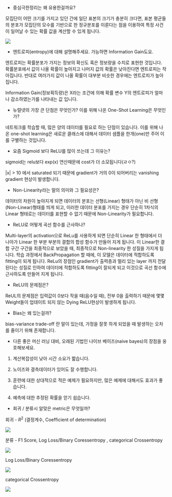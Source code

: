 * 중심극한정리는 왜 유용한걸까요?  

모집단이 어떤 크기를 가지고 있던 간에 일단 표본의 크기가 충분히 크다면, 표본 평균들의 분포가 모집단의 모수를 기반으로 한 정규분포를 이룬다는 점을 이용하여 특정 사건이 일어날 수 있는 확률 값을 계산할 수 있게 됩니다.

![](https://i.imgur.com/k9bgdtH.png)

* 엔트로피(entropy)에 대해 설명해주세요. 가능하면 Information Gain도요.  

엔트로피는 확률분포가 가지는 정보의 확신도 혹은 정보량을 수치로 표현한 것입니다. 확률분포에서 값이 나올 확률이 높아지고 나머지 값의 확률은 낮아진다면 엔트로피는 작아집니다. 반대로 여러가지 값이 나올 확률이 대부분 비슷한 경우에는 엔트로피가 높아집니다.

Information Gain(정보획득량)은 X라는 조건에 의해 확률 변수 Y의 엔트로피가 얼마나 감소하였는가를 나타내는 값 입니다.

* 뉴럴넷의 가장 큰 단점은 무엇인가? 이를 위해 나온 One-Shot Learning은 무엇인가? 

네트워크를 학습할 때, 많은 양의 데이터를 필요로 하는 단점이 있습니다. 이를 위해 나온 one-shot learning은 새로운 클래스에 대해서 데이터 샘플을 한개(one)만 주어 이를 구별하는 것입니다.

* 요즘 Sigmoid 보다 ReLU를 많이 쓰는데 그 이유는?  

sigmoid는 relu보다 exp(x) 연산때문에 cost가 더 소모됩니다(ㄹㅇ?)

|x| > 10 에서 saturated 되기 때문에 gradient가 거의 0이 되어버리는 vanishing gradient 현상이 발생합니다.



  * Non-Linearity라는 말의 의미와 그 필요성은?

  데이터의 차원이 높아지게 되면 데이터의 분포는 선형(Linear) 형태가 아닌 비 선형(Non-Linear)형태를 띄게 되고, 이러한 데이터 분포를 가지는 경우 단순히 1차식의 Linear 형태로는 데이터를 표현할 수 없기 때문에 Non-Linearity가 필요합니다.

  * ReLU로 어떻게 곡선 함수를 근사하나?  

Multi-layer의 activation으로 ReLu를 사용하게 되면 단순히 Linear 한 형태에서 더 나아가 Linear 한 부분 부분의 결합의 합성 함수가 만들어 지게 됩니다. 이 Linear한 결합 구간 구간을 최종적으로 보았을 때, 최종적으로 Non-linearity 한 성질을 가지게 됩니다. 학습 과정에서 BackPropagation 할 때에, 이 모델은 데이터에 적합하도록 fitting이 되게 됩니다. ReLu의 장점인 gradient가 출력층과 멀리 있는 layer 까지 전달된다는 성질로 인하여 데이터에 적합하도록 fitting이 잘되게 되고 이것으로 곡선 함수에 근사하도록 만들어 지게 됩니다.

  * ReLU의 문제점은?  

ReUL의 문제점은 입력값이 0보다 작을 때(음수일 때), 전부 0을 출력하기 때문에 몇몇 Weight들이 업데이트 되지 않는 Dying ReLU현상이 발생하게 됩니다. 

  * Bias는 왜 있는걸까?  

bias-variance trade-off 란 말이 있는데, 가정을 잘못 하게 되었을 때 발생하는 오차를 줄이기 위해 존재합니다.

* 다른 좋은 머신 러닝 대비, 오래된 기법인 나이브 베이즈(naive bayes)의 장점을 옹호해보세요.  

1. 계산복잡성이 낮아 시간 소요가 짧습니다.

2. 노이즈와 결측데이터가 있어도 잘 수행합니다.

3. 훈련에 대한 상대적으로 적은 예제가 필요하지만, 많은 예제에 대해서도 효과가 좋습니다.

4. 예측에 대한 추정된 확률을 얻기 쉽습니다.

* 회귀 / 분류시 알맞은 metric은 무엇일까?  

회귀 - $R^2$ (결정계수, Coefficient of determination)

![](https://i.imgur.com/IMyjdkr.png)

분류 - F1 Score, Log Loss/Binary Coressentropy , categorical Crossentropy

![](https://i.imgur.com/N9cwHV5.png)

Log Loss/Binary Coressentropy

![](https://i.imgur.com/K2wvfUf.png)

categorical Crossentropy

![](https://i.imgur.com/QVu1H15.png)
